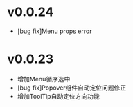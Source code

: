 # v0.0.24
* [bug fix]Menu props error

# v0.0.23
* 增加Menu循序选中
* [bug fix]Popover组件自动定位问题修正
* 增加ToolTip自动定位方向功能